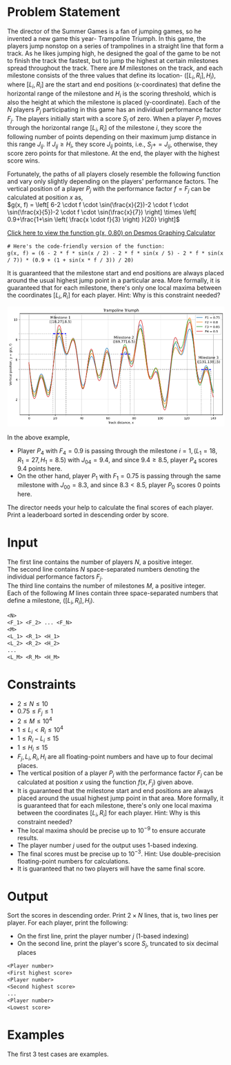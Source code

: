# Problem Statement
The director of the Summer Games is a fan of jumping games, so he invented a new game this year- Trampoline Triumph. In this game, the players jump nonstop on a series of trampolines in a straight line that form a track. As he likes jumping high, he designed the goal of the game to be not to finish the track the fastest, but to jump the highest at certain milestones spread throughout the track. There are $M$ milestones on the track, and each milestone consists of the three values that define its location- $([L_i, R_i], H_i)$, where $[L_i, R_i]$ are the start and end positions (x-coordinates) that define the horizontal range of the milestone and $H_i$ is the scoring threshold, which is also the height at which the milestone is placed (y-coordinate). Each of the $N$ players $P_j$ participating in this game has an individual performance factor $F_j$. The players initially start with a score $S_j$ of zero. When a player $P_j$ moves through the horizontal range $[L_i, R_i]$ of the milestone $i$, they score the following number of points depending on their maximum jump distance in this range $J_{ij}$. If $J_{ij} \geq H_i$, they score $J_{ij}$ points, i.e., $S_j += J_{ij}$, otherwise, they score zero points for that milestone. At the end, the player with the highest score wins.

Fortunately, the paths of all players closely resemble the following function and vary only slightly depending on the players' performance factors. The vertical position of a player $P_j$ with the performance factor $f = F_j$ can be calculated at position $x$ as,   
$g(x, f) = \left[ 6-2 \cdot f \cdot \sin(\frac{x}{2})-2 \cdot f \cdot \sin(\frac{x}{5})-2 \cdot f \cdot \sin(\frac{x}{7}) \right] \times \left[ 0.9+\frac{1+\sin \left( \frac{x \cdot f}{3} \right)  }{20} \right]$

[Click here to view the function g(x, 0.80) on Desmos Graphing Calculator](https://www.desmos.com/calculator/u4hqvji9py)

```
# Here's the code-friendly version of the function:
g(x, f) = (6 - 2 * f * sin(x / 2) - 2 * f * sin(x / 5) - 2 * f * sin(x / 7)) * (0.9 + (1 + sin(x * f / 3)) / 20)
```

It is guaranteed that the milestone start and end positions are always placed around the usual highest jump point in a particular area. More formally, it is guaranteed that for each milestone, there's only one local maxima between the coordinates $[L_i, R_i]$ for each player. Hint: Why is this constraint needed?

![TrampolineTriumph](TrampolineTriumph.png)

In the above example,

- Player $P_4$ with $F_4 = 0.9$ is passing through the milestone $i = 1, (L_1 = 18, R_1 = 27, H_1 = 8.5)$ with $J_{04} = 9.4$, and since $9.4 \geq 8.5$, player $P_4$ scores $9.4$ points here. 
- On the other hand, player $P_1$ with $F_1 = 0.75$ is passing through the same milestone with $J_{00} = 8.3$, and since $8.3 < 8.5$, player $P_0$ scores $0$ points here. 

The director needs your help to calculate the final scores of each player. Print a leaderboard sorted in descending order by score.


# Input
The first line contains the number of players $N$, a positive integer.  
The second line contains $N$ space-separated numbers denoting the individual performance factors $F_j$.  
The third line contains the number of milestones $M$, a positive integer.  
Each of the following $M$ lines contain three space-separated numbers that define a milestone, $([L_i, R_i], H_i)$.  

```
<N>
<F_1> <F_2> ... <F_N>
<M>
<L_1> <R_1> <H_1>
<L_2> <R_2> <H_2>
...
<L_M> <R_M> <H_M>
```

# Constraints
- $2 \leq N \leq 10$
- $0.75 \leq F_j \leq 1$
- $2 \leq M \leq 10^4$
- $1 \leq L_i < R_i \leq 10^4$
- $1 \leq R_i - L_i \leq 15$
- $1 \leq H_i \leq 15$
- $F_j, L_i, R_i, H_i$ are all floating-point numbers and have up to four decimal places.
- The vertical position of a player $P_j$ with the performance factor $F_j$ can be calculated at position $x$ using the function $f(x, F_j)$ given above.
- It is guaranteed that the milestone start and end positions are always placed around the usual highest jump point in that area. More formally, it is guaranteed that for each milestone, there's only one local maxima between the coordinates $[L_i, R_i]$ for each player. Hint: Why is this constraint needed?
- The local maxima should be precise up to $10^{-9}$ to ensure accurate results.
- The player number $j$ used for the output uses 1-based indexing.
- The final scores must be precise up to $10^{-3}$. Hint: Use double-precision floating-point numbers for calculations.
- It is guaranteed that no two players will have the same final score.

# Output
Sort the scores in descending order. Print $2 \times N$ lines, that is, two lines per player. For each player, print the following:

- On the first line, print the player number $j$ (1-based indexing)
- On the second line, print the player's score $S_j$, truncated to six decimal places
 
```
<Player number>
<First highest score>
<Player number>
<Second highest score>
...
<Player number>
<Lowest score>
```

# Examples
The first 3 test cases are examples.
